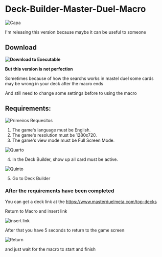 # Deck-Builder-Master-Duel-Macro
![Capa](https://img.konami.com/yugioh/masterduel/images/logo.png)


I'm releasing this version because maybe it can be useful to someone
## Download
**![Download to Executable](https://drive.google.com/file/d/15mT7AZqK64LGQj7UnVZb-aaCr1JU7SYE/view?usp=sharing)**

**But this version is not perfection**

Sometimes because of how the searchs works in mastel duel some cards may be wrong in your deck after the macro ends

And still need to change some settings before to using the macro

## **Requirements:**

![Primeiros Requesitos](https://cdn.discordapp.com/attachments/341613211478392833/960983744204902460/unknown.png)
1. The game's language must be English.
2. The game's resolution must be 1280x720.
3. The game's view mode must be Full Screen Mode.

![Quarto](https://cdn.discordapp.com/attachments/341613211478392833/960984777303937064/unknown.png)

4. In the Deck Builder, show up all card must be active.

![Quinto](https://cdn.discordapp.com/attachments/341613211478392833/960986980840271942/unknown.png)

5. Go to Deck Builder


### After the requirements have been completed

You can get a deck link at the https://www.masterduelmeta.com/top-decks

Return to Macro and insert link

![insert link](https://cdn.discordapp.com/attachments/341613211478392833/960997773094825994/unknown.png)

After that you have 5 seconds to return to the game screen

![Return](https://cdn.discordapp.com/attachments/341613211478392833/960998993897357403/unknown.png)

and just wait for the macro to start and finish
